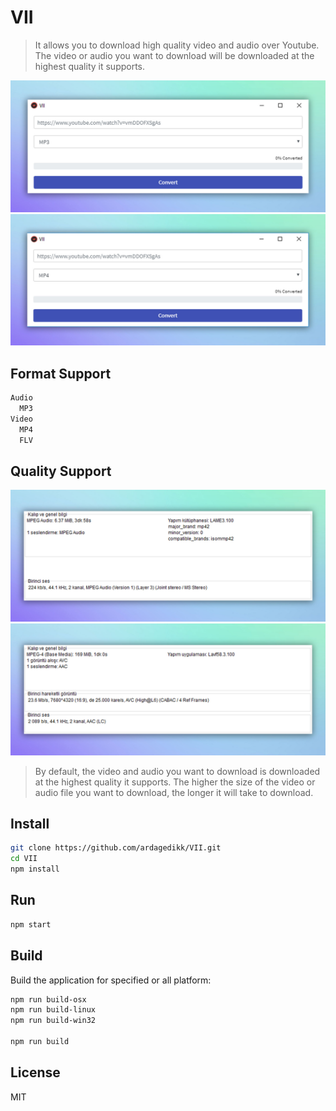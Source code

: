 # VII

> It allows you to download high quality video and audio over Youtube. The video or audio you want to download will be downloaded at the highest quality it supports.

![](media/Screenshot_1.jpg)
![](media/Screenshot_5.jpg)

## Format Support

```sh
Audio
  MP3
Video
  MP4
  FLV
```

## Quality Support

![](media/Screenshot_3.jpg)
![](media/Screenshot_4.jpg)

> By default, the video and audio you want to download is downloaded at the highest quality it supports. The higher the size of the video or audio file you want to download, the longer it will take to download.


## Install

```sh
git clone https://github.com/ardagedikk/VII.git
cd VII
npm install
```

## Run

```sh
npm start
```

## Build

Build the application for specified or all platform:

```sh
npm run build-osx
npm run build-linux
npm run build-win32

npm run build
```


## License

MIT
